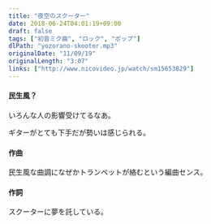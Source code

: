 ```yaml
---
title: "夜空のスクーター"
date: 2018-06-24T04:01:19+09:00
draft: false
tags: ["初音ミク曲", "ロック", "ポップ"]
dlPath: "yozorano-skooter.mp3"
originalDate: "11/09/19"
originalLength: "3:07"
links: ["http://www.nicovideo.jp/watch/sm15653829"]
---
```


#### 民生風？

いろんな人の影響受けてるなあ。

ギターがとても下手だが勢いは感じられる。

#### 作曲

民生風な曲調になぜかトランペットが絡むという編曲センス。

#### 作詞

スクーターに夢を託している。
